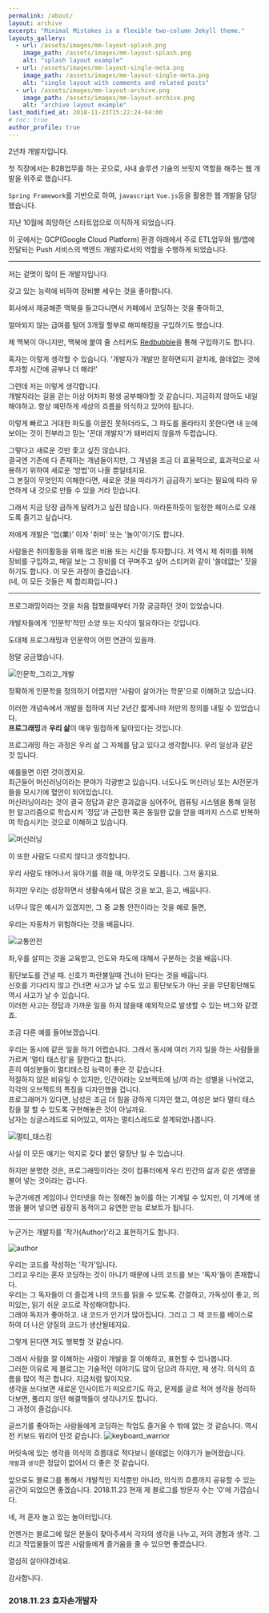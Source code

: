 ```yaml
---
permalink: /about/
layout: archive
excerpt: "Minimal Mistakes is a flexible two-column Jekyll theme."
layouts_gallery:
  - url: /assets/images/mm-layout-splash.png
    image_path: /assets/images/mm-layout-splash.png
    alt: "splash layout example"
  - url: /assets/images/mm-layout-single-meta.png
    image_path: /assets/images/mm-layout-single-meta.png
    alt: "single layout with comments and related posts"
  - url: /assets/images/mm-layout-archive.png
    image_path: /assets/images/mm-layout-archive.png
    alt: "archive layout example"
last_modified_at: 2018-11-23T15:22:24-04:00
# toc: true
author_profile: true
---
```


2년차 개발자입니다.

첫 직장에서는 B2B업무를 하는 곳으로, 사내 솔루션 기술의 브릿지 역할을 해주는 웹 개발을 위주로 했습니다.

<code>Spring Framework</code>를 기반으로 하여, <code>javascript</code> <code>Vue.js</code>등을 활용한 웹 개발을 담당했습니다.

지난 10월에 희망하던 스타트업으로 이직하게 되었습니다. 

이 곳에서는 GCP(Google Cloud Platform) 환경 아래에서 주로 ETL업무와 웹/앱에 전달되는 Push 서비스의 백엔드 개발자로서의 역할을 수행하게 되었습니다.

---

저는 겉멋이 많이 든 개발자입니다.

갖고 있는 능력에 비하여 장비빨 세우는 것을 좋아합니다.

회사에서 제공해준 맥북을 들고다니면서 카페에서 코딩하는 것을 좋아하고,

얼마되지 않는 급여를 털어 3개월 할부로 해피해킹을 구입하기도 했습니다.

제 맥북이 아니지만, 맥북에 붙여 줄 스티커도 [Redbubble](https://www.redbubble.com/explore/)을 통해 구입하기도 합니다.

혹자는 이렇게 생각할 수 있습니다.
'개발자가 개발만 잘하면되지 겉치레, 쓸데없는 것에 투자할 시간에 공부나 더 해라!'

그런데 저는 이렇게 생각합니다.<br/>
개발자라는 길을 걷는 이상 어차피 평생 공부해야할 것 같습니다. 지금하지 않아도 내일해야하고. 항상 예민하게 세상의 흐름을 의식하고 있어야 됩니다.

이렇게 빠르고 거대한 파도를 이끌진 못하더라도, 그 파도를 올라타지 못한다면 내 눈에 보이는 것이 전부라고 믿는 '꼰대 개발자'가 돼버리지 않을까 두렵습니다.

그렇다고 새로운 것만 좇고 싶진 않습니다.<br/>
결국엔 기존에 다 존재하는 개념들이지만, 그 개념을 조금 더 효율적으로, 효과적으로 사용하기 위하여 새로운 '방법'이 나올 뿐일테지요.<br/>
그 본질이 무엇인지 이해한다면, 새로운 것을 따라가기 급급하기 보다는 필요에 따라 유연하게 내 것으로 만들 수 있을 거라 믿습니다.

그래서 지금 당장 급하게 달려가고 싶진 않습니다. 마라톤하듯이 일정한 페이스로 오래도록 즐기고 싶습니다.

저에게 개발은 '업(業)' 이자 '취미' 또는 '놀이'이기도 합니다.

사람들은 취미활동을 위해 많은 비용 또는 시간을 투자합니다.
저 역시 제 취미를 위해 장비를 구입하고, 매일 보는 그 장비를 더 꾸며주고 싶어 스티커와 같이 '쓸데없는' 짓을 하기도 합니다.
이 모든 과정이 즐겁습니다.<br/>
(네, 이 모든 것들은 제 합리화입니다.)

--- 

프로그래밍이라는 것을 처음 접했을때부터 가장 궁금하던 것이 있었습니다.

개발자들에게 '인문학'적인 소양 또는 지식이 필요하다는 것입니다.

도대체 프로그래밍과 인문학이 어떤 연관이 있을까.

정말 궁금했습니다.

![인문학_그리고_개발](/assets/images/about/humanities.JPG)

정확하게 인문학을 정의하기 어렵지만 '사람이 살아가는 학문'으로 이해하고 있습니다.

이러한 개념속에서 개발을 접하며 지난 2년간 짧게나마 저만의 정의를 내릴 수 있었습니다.<br/>
**프로그래밍**과 **우리 삶**이 매우 밀접하게 닮아있다는 것입니다.

프로그래밍 하는 과정은 우리 삶 그 자체를 담고 있다고 생각합니다. 우리 일상과 같은 것 입니다.

 예를들면 이런 것이겠지요. <br/>
 최근들어 머신러닝이라는 분야가 각광받고 있습니다. 너도나도 머신러닝 또는 AI전문가들을 모시기에 혈안이 되어있습니다.<br/>
 머신러닝이라는 것이 결국 정답과 같은 결과값을 심어주어, 컴퓨팅 시스템을 통해 일정한 알고리즘으로 학습시켜 '정답'과 근접한 혹은 동일한 값을 얻을 때까지 스스로 반복하여 학습시키는 것으로 이해하고 있습니다.

 ![머신러닝](/assets/images/about/machine_learning.jpeg)

 이 또한 사람도 다르지 않다고 생각합니다.

 우리 사람도 태어나서 유아기를 겪을 때, 아무것도 모릅니다. 그저 울지요.

 하지만 우리는 성장하면서 생활속에서 많은 것을 보고, 듣고, 배웁니다.

 너무나 많은 예시가 있겠지만, 그 중 교통 안전이라는 것을 예로 들면,

 우리는 자동차가 위험하다는 것을 배웁니다.

 ![교통안전](/assets/images/about/traffic_safety.jpg)

 좌,우를 살피는 것을 교육받고, 인도와 차도에 대해서 구분하는 것을 배웁니다.

 횡단보도를 건널 때. 신호가 파란불일때 건너야 된다는 것을 배웁니다.<br/>
 신호를 기다리지 않고 건너면 사고가 날 수도 있고
 횡단보도가 아닌 곳을 무단횡단해도 역시 사고가 날 수 있습니다.<br/>
 이러한 사고는 정답과 가까운 일을 하지 않을때 예외적으로 발생할 수 있는 버그와 같겠죠.

 조금 다른 예를 들어보겠습니다.

 우리는 동시에 같은 일을 하기 어렵습니다. 그래서 동시에 여러 가지 일을 하는 사람들을 가르켜 '멀티 태스킹'을 잘한다고 합니다.<br/>
 흔히 여성분들이 멀티태스킹 능력이 좋은 것 같습니다.<br/>
 적절하지 않은 비유일 수 있지만, 인간이라는 오브젝트에 남/여 라는 성별을 나뉘었고,
 각각의 오브젝트의 특징을 디자인했을 겁니다.<br/>
 프로그래머가 있다면, 남성은 조금 더 힘을 강하게 디자인 했고, 여성은 보다 멀티 태스킹을 잘 할 수 있도록 구현해놓은 것이 아닐까요.<br/>
 남자는 싱글스레드로 되어있고, 여자는 멀티스레드로 설계되었나봅니다.

 ![멀티_태스킹](/assets/images/about/multi_tasking.jpg)

 사실 이 모든 얘기는 억지로 갖다 붙인 말장난 일 수 있습니다.
 
 하지만 분명한 것은, 프로그래밍이라는 것이 컴퓨터에게 우리 인간의 삶과 같은 생명을 불어 넣는 것이라는 겁니다.
 
 누군가에겐 게임이나 인터넷을 하는 정해진 놀이를 하는 기계일 수 있지만, 이 기계에 생명을 불어 넣으면 굉장히 동적이고 유연한 만능 로보트가 됩니다.

 ---

 누군가는 개발자를 '작가(Author)'라고 표현하기도 합니다.

 ![author](/assets/images/about/author.jpeg)

 우리는 코드를 작성하는 '작가'입니다.<br/>
 그리고 우리는 혼자 코딩하는 것이 아니기 때문에 나의 코드를 보는 '독자'들이 존재합니다.<br/>
 우리는 그 독자들이 더 즐겁게 나의 코드를 읽을 수 있도록. 간결하고, 가독성이 좋고, 의미있는, 읽기 쉬운 코드로 작성해야합니다.<br/>
 그래야 독자가 좋아하고. 내 코드가 인기가 많아집니다. 그리고 그 제 코드를 베이스로 하여 더 나은 양질의 코드가 생산될테지요.
 
 그렇게 된다면 저도 행복할 것 같습니다.

 그래서 사람을 잘 이해하는 사람이 개발을 잘 이해하고, 표현할 수 있나봅니다.<br/>
 그러한 이유로 제 블로그는 기술적인 이야기도 많이 담으려 하지만, 제 생각. 의식의 흐름을 많이 적곤 합니다. 지금처럼 말이지요.<br/>
 생각을 쓰다보면 새로운 인사이트가 떠오르기도 하고,
 문제를 글로 적어 생각을 정리하다보면, 풀리지 않던 해결책들이 생각나기도 합니다.<br/>
 그 과정이 즐겁습니다.

 글쓰기를 좋아하는 사람들에게 코딩하는 작업도 즐거울 수 밖에 없는 것 같습니다.
 역시 전 키보드 워리어 인것 같습니다.
![keyboard_warrior](/assets/images/about/keyboard_warrior.jpeg)
 

 머릿속에 있는 생각을 의식의 흐름대로 적다보니 쓸데없는 이야기가 늘어졌습니다.
 <br/>
 <code>개발</code>과 <code>생각</code>은 정답이 없어서 더 좋은 것 같습니다.

 앞으로도 블로그를 통해서 개발적인 지식뿐만 아니라, 의식의 흐름까지 공유할 수 있는 공간이 되었으면 좋겠습니다.
 2018.11.23 현재 제 블로그를 방문자 수는 '0'에 가깝습니다.

 네, 저 혼자 놀고 있는 놀이터입니다.

 언젠가는 블로그에 많은 분들이 찾아주셔서 각자의 생각을 나누고, 저의 경험과 생각. 그리고 작업물들이 많은 사람들에게 즐거움을 줄 수 있으면 좋겠습니다.

 열심히 살아야겠네요.

감사합니다.

### 2018.11.23 효자손개발자